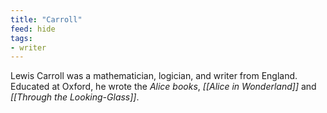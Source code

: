 ```yaml
---
title: "Carroll"
feed: hide
tags:
- writer
---
```


Lewis Carroll was a mathematician, logician, and writer from England. Educated at Oxford, he wrote the _Alice books_, _[[Alice in Wonderland]]_ and _[[Through the Looking-Glass]]_. 